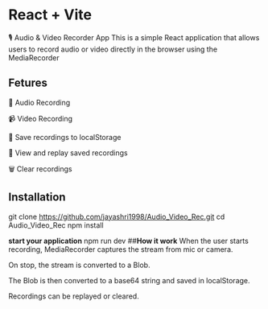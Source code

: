 # React + Vite

🎙️ Audio & Video Recorder App
This is a simple React application that allows users to record audio or video directly in the browser using the MediaRecorder
## Fetures
🎤 Audio Recording

📹 Video Recording

💾 Save recordings to localStorage

📃 View and replay saved recordings

🗑️ Clear recordings
## Installation
git clone https://github.com/jayashri1998/Audio_Video_Rec.git
cd Audio_Video_Rec
npm install

**start your application**
npm run dev
##**How it work**
When the user starts recording, MediaRecorder captures the stream from mic or camera.

On stop, the stream is converted to a Blob.

The Blob is then converted to a base64 string and saved in localStorage.

Recordings can be replayed or cleared.
